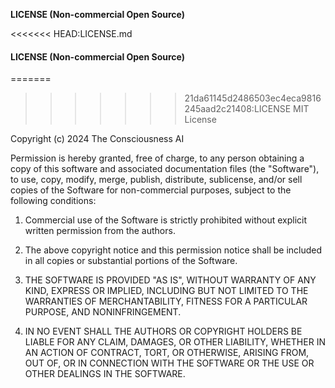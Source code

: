 **LICENSE (Non-commercial Open Source)**

<<<<<<< HEAD:LICENSE.md
#### **LICENSE (Non-commercial Open Source)**

=======
>>>>>>> 21da61145d2486503ec4eca9816245aad2c21408:LICENSE
MIT License

Copyright (c) 2024 The Consciousness AI

Permission is hereby granted, free of charge, to any person obtaining a copy of this software and associated documentation files (the "Software"), to use, copy, modify, merge, publish, distribute, sublicense, and/or sell copies of the Software for non-commercial purposes, subject to the following conditions:

1. Commercial use of the Software is strictly prohibited without explicit written permission from the authors.

2. The above copyright notice and this permission notice shall be included in all copies or substantial portions of the Software.

3. THE SOFTWARE IS PROVIDED "AS IS", WITHOUT WARRANTY OF ANY KIND, EXPRESS OR IMPLIED, INCLUDING BUT NOT LIMITED TO THE WARRANTIES OF MERCHANTABILITY, FITNESS FOR A PARTICULAR PURPOSE, AND NONINFRINGEMENT.

4. IN NO EVENT SHALL THE AUTHORS OR COPYRIGHT HOLDERS BE LIABLE FOR ANY CLAIM, DAMAGES, OR OTHER LIABILITY, WHETHER IN AN ACTION OF CONTRACT, TORT, OR OTHERWISE, ARISING FROM, OUT OF, OR IN CONNECTION WITH THE SOFTWARE OR THE USE OR OTHER DEALINGS IN THE SOFTWARE.
